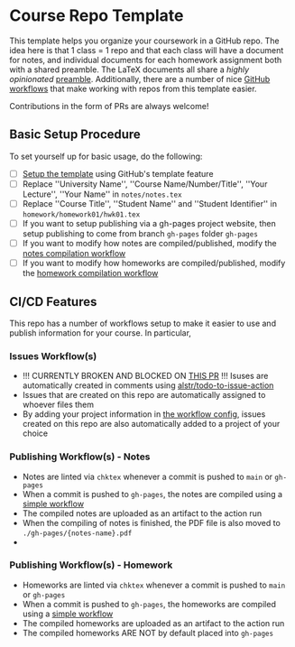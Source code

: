 # Course Repo Template

This template helps you organize your coursework in a GitHub repo. The idea here is that 1 class = 1 repo and that each 
class will have a document for notes, and individual documents for each homework assignment both with a shared preamble.
The LaTeX documents all share a _highly opinionated_ [preamble](./common/preamble.tex). Additionally, there are a number
of nice [GitHub workflows](./.github/workflows) that make working with repos from this template easier. 

Contributions in the form of PRs are always welcome! 

## Basic Setup Procedure

To set yourself up for basic usage, do the following: 
- [ ] [Setup the template](https://github.com/qwinters/course-repo-template/generate) using GitHub's template feature
- [ ] Replace ''University Name'', ''Course Name/Number/Title'', ''Your Lecture'', ''Your Name'' in `notes/notes.tex`
- [ ] Replace ''Course Title'', ''Student Name'' and ''Student Identifier'' in `homework/homework01/hwk01.tex`
- [ ] If you want to setup publishing via a gh-pages project website, then setup publishing to come from branch `gh-pages` folder `gh-pages`
- [ ] If you want to modify how notes are compiled/published, modify the [notes compilation workflow](./.github/workflows/build-latex-notes.yml)
- [ ] If you want to modify how homeworks are compiled/published, modify the [homework compilation workflow](./.github/workflows/build-latex-homework.yml)

## CI/CD Features

This repo has a number of workflows setup to make it easier to use and publish information for your course. In particular,

### Issues Workflow(s)
- !!! CURRENTLY BROKEN AND BLOCKED ON [THIS PR](https://github.com/alstr/todo-to-issue-action/pull/96) !!! Isuses are automatically created in comments using [alstr/todo-to-issue-action](https://github.com/alstr/todo-to-issue-action) 
- Issues that are created on this repo are automatically assigned to whoever files them 
- By adding your project information in [the workflow config](.github/workflows/auto-assign-issues-projects.yml), issues created on this repo are also automatically added to a project of your choice 
<!-- TODO: Fix the issue => project integration for Projects Beta -->
### Publishing Workflow(s) - Notes
- Notes are linted via `chktex` whenever a commit is pushed to `main` or `gh-pages`
- When a commit is pushed to `gh-pages`, the notes are compiled using a [simple workflow](./.github/workflows/build-latex-notes.yml)
- The compiled notes are uploaded as an artifact to the action run 
- When the compiling of notes is finished, the PDF file is also moved to `./gh-pages/{notes-name}.pdf`
- 
### Publishing Workflow(s) - Homework 
- Homeworks are linted via `chktex` whenever a commit is pushed to `main` or `gh-pages`
- When a commit is pushed to `gh-pages`, the homeworks are compiled using a [simple workflow](./.github/workflows/build-latex-homework.yml)
- The compiled homeworks are uploaded as an artifact to the action run 
- The compiled homeworks ARE NOT by default placed into `gh-pages`


<!-- TODO: Add a tools used / acknowledgements section to the README -->



